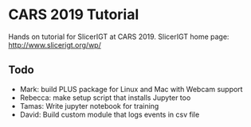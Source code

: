 # CARS 2019 Tutorial

Hands on tutorial for SlicerIGT at CARS 2019. SlicerIGT home page: http://www.slicerigt.org/wp/

## Todo

- Mark: build PLUS package for Linux and Mac with Webcam support
- Rebecca: make setup script that installs Jupyter too
- Tamas: Write jupyter notebook for training
- David: Build custom module that logs events in csv file
